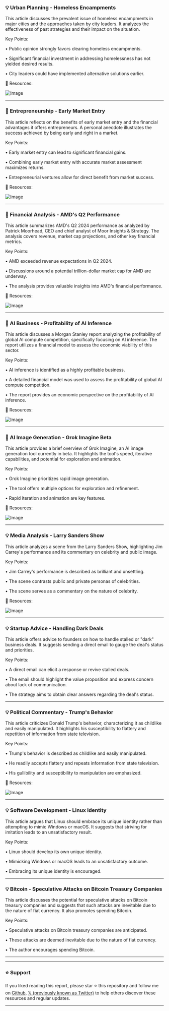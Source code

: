 ### 💡 Urban Planning - Homeless Encampments

This article discusses the prevalent issue of homeless encampments in major cities and the approaches taken by city leaders.  It analyzes the effectiveness of past strategies and their impact on the situation.

Key Points:

• Public opinion strongly favors clearing homeless encampments.


•  Significant financial investment in addressing homelessness has not yielded desired results.


• City leaders could have implemented alternative solutions earlier.



🔗 Resources:

![Image](https://pbs.twimg.com/amplify_video_thumb/1956776148270284800/img/kfP3JFYboi-2eBoj.jpg)

---

### 🚀 Entrepreneurship - Early Market Entry

This article reflects on the benefits of early market entry and the financial advantages it offers entrepreneurs.  A personal anecdote illustrates the success achieved by being early and right in a market.

Key Points:

• Early market entry can lead to significant financial gains.


•  Combining early market entry with accurate market assessment maximizes returns.


• Entrepreneurial ventures allow for direct benefit from market success.



🔗 Resources:

![Image](https://pbs.twimg.com/media/Gyf5m_tXgAANW0X?format=jpg&name=small)

---

### 🤖  Financial Analysis - AMD's Q2 Performance

This article summarizes AMD's Q2 2024 performance as analyzed by Patrick Moorhead, CEO and chief analyst of Moor Insights & Strategy.  The analysis covers revenue, market cap projections, and other key financial metrics.

Key Points:

• AMD exceeded revenue expectations in Q2 2024.


•  Discussions around a potential trillion-dollar market cap for AMD are underway.


•  The analysis provides valuable insights into AMD's financial performance.



🔗 Resources:

![Image](https://pbs.twimg.com/media/Gyf3svCXgAAVgL2?format=png&name=small)

---

### 🤖 AI Business - Profitability of AI Inference

This article discusses a Morgan Stanley report analyzing the profitability of global AI compute competition, specifically focusing on AI inference.  The report utilizes a financial model to assess the economic viability of this sector.

Key Points:

• AI inference is identified as a highly profitable business.


•  A detailed financial model was used to assess the profitability of global AI compute competition.


•  The report provides an economic perspective on the profitability of AI inference.


🔗 Resources:

![Image](https://pbs.twimg.com/media/GyddxcMa0AAV1zG?format=jpg&name=small)

---

### 🚀 AI Image Generation - Grok Imagine Beta

This article provides a brief overview of Grok Imagine, an AI image generation tool currently in beta.  It highlights the tool's speed, iterative capabilities, and potential for exploration and animation.

Key Points:

• Grok Imagine prioritizes rapid image generation.


•  The tool offers multiple options for exploration and refinement.


•  Rapid iteration and animation are key features.



🔗 Resources:

![Image](https://pbs.twimg.com/media/GyfVgo2XAAA_cDY?format=jpg&name=small)

---

### 💡 Media Analysis - Larry Sanders Show

This article analyzes a scene from the Larry Sanders Show, highlighting Jim Carrey's performance and its commentary on celebrity and public image.

Key Points:

• Jim Carrey's performance is described as brilliant and unsettling.


•  The scene contrasts public and private personas of celebrities.


•  The scene serves as a commentary on the nature of celebrity.


🔗 Resources:

![Image](https://pbs.twimg.com/amplify_video_thumb/1956438007713566720/img/Db_U5aK3Jy6yPCcG.jpg)

---

### 💡 Startup Advice - Handling Dark Deals

This article offers advice to founders on how to handle stalled or "dark" business deals.  It suggests sending a direct email to gauge the deal's status and priorities.

Key Points:

•  A direct email can elicit a response or revive stalled deals.


•  The email should highlight the value proposition and express concern about lack of communication.


•  The strategy aims to obtain clear answers regarding the deal's status.


---

### 💡 Political Commentary - Trump's Behavior

This article criticizes Donald Trump's behavior, characterizing it as childlike and easily manipulated. It highlights his susceptibility to flattery and repetition of information from state television.

Key Points:

• Trump's behavior is described as childlike and easily manipulated.


•  He readily accepts flattery and repeats information from state television.


•  His gullibility and susceptibility to manipulation are emphasized.



🔗 Resources:

![Image](https://pbs.twimg.com/amplify_video_thumb/1956524625833119744/img/K8cTncEupVIwEHig.jpg)

---

### 💡 Software Development - Linux Identity

This article argues that Linux should embrace its unique identity rather than attempting to mimic Windows or macOS. It suggests that striving for imitation leads to an unsatisfactory result.

Key Points:

• Linux should develop its own unique identity.


•  Mimicking Windows or macOS leads to an unsatisfactory outcome.


•  Embracing its unique identity is encouraged.


---

### 💡 Bitcoin - Speculative Attacks on Bitcoin Treasury Companies

This article discusses the potential for speculative attacks on Bitcoin treasury companies and suggests that such attacks are inevitable due to the nature of fiat currency.  It also promotes spending Bitcoin.

Key Points:

• Speculative attacks on Bitcoin treasury companies are anticipated.


•  These attacks are deemed inevitable due to the nature of fiat currency.


•  The author encourages spending Bitcoin.


---


---

### ⭐️ Support

If you liked reading this report, please star ⭐️ this repository and follow me on [Github](https://github.com/Drix10), [𝕏 (previously known as Twitter)](https://x.com/DRIX_10_) to help others discover these resources and regular updates.

---